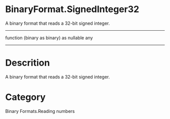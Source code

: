 ﻿# BinaryFormat.SignedInteger32
A binary format that reads a 32-bit signed integer.
***
function (binary as binary) as nullable any
***
# Descrition 
A binary format that reads a 32-bit signed integer.
# Category 
Binary Formats.Reading numbers
